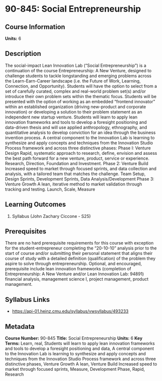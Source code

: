 # 90-845: Social Entrepreneurship

## Course Information

**Units:** 6

## Description

The social-impact Lean Innovation Lab (“Social Entrepreneurship”) is a continuation of the course Entrepreneurship: A New Venture, designed to challenge students to tackle longstanding and emerging problems across the Learn-Earn-Career landscape (i.e. the Future of Work, Learning, Connection, and Opportunity). Students will have the option to select from a set of carefully curated, complex and real-world problem set(s) and/or introduce their own problem sets within the thematic focus. Students will be presented with the option of working as an embedded “frontend innovator” within an established organization (driving new-product and corporate innovation) or developing a solution to their problem statement as an independent new startup venture. Students will learn to apply lean innovation frameworks and tools to develop a foresight positioning and data-driven thesis and will use applied anthropology, ethnography, and quantitative analysis to develop conviction for an idea through the business invention process. A central component to the Innovation Lab is learning to synthesize and apply concepts and techniques from the Innovation Studio Process framework and across three distinctive phases: Phase I: Venture Design Rapid, systematic approach to research, define, envision and assess the best path forward for a new venture, product, service or experience. Research, Direction, Foundation and Investment. Phase 2: Venture Build Increased speed to market through focused sprints, and data collection and analysis, with a tailored team that matches the challenge. Team Setup, Design Sprints, Development Sprints, Data Analysis/Development Phase 3: Venture Growth A lean, iterative method to market validation through tracking and testing. Launch, Scale, Measure

## Learning Outcomes

1. Syllabus (John Zachary Ciccone - S25)

## Prerequisites

There are no hard prerequisite requirements for this course with exception for the student-entrepreneur completing the “20-10-10” analysis prior to the start of course and/or submitting their personal statement that aligns their course of study with a detailed definition (qualification) of the problem they aspire to solve through entrepreneurship. Optional, and encouraged, prerequisite include lean innovation frameworks (completion of Entrepreneurship: A New Venture and/or Lean Innovation Lab: 94891) financial analysis, management science I, project management, product management.

## Syllabus Links

* https://api-01.heinz.cmu.edu/syllabus/vwsyllabus/493233

## Metadata

**Course Number:** 90-845
**Title:** Social Entrepreneurship
**Units:** 6
**Key Terms:** Learn, real, Students will learn to apply lean innovation frameworks and tools to develop a foresight positioning and data, A central component to the Innovation Lab is learning to synthesize and apply concepts and techniques from the Innovation Studio Process framework and across three distinctive phases, Venture Growth A lean, Venture Build Increased speed to market through focused sprints, Measure, Development Phase, Rapid, Research
